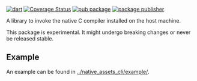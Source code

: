 [![dart](https://github.com/dart-lang/native/actions/workflows/dart.yaml/badge.svg)](https://github.com/dart-lang/native/actions/workflows/dart.yaml)
[![Coverage Status](https://coveralls.io/repos/github/dart-lang/native/badge.svg?branch=main)](https://coveralls.io/github/dart-lang/native?branch=main)
[![pub package](https://img.shields.io/pub/v/c_compiler.svg)](https://pub.dev/packages/c_compiler)
[![package publisher](https://img.shields.io/pub/publisher/c_compiler.svg)](https://pub.dev/packages/c_compiler/publisher)

A library to invoke the native C compiler installed on the host machine.

This package is experimental. It might undergo breaking changes or never be
released stable.

## Example

An example can be found in [../native_assets_cli/example/](../native_assets_cli/example/).
